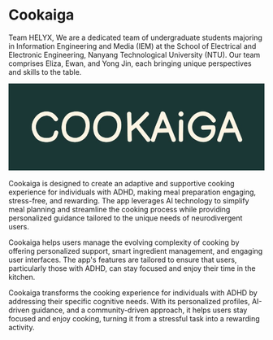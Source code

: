 # Cookaiga

Team HELYX, We are a dedicated team of undergraduate students majoring in Information Engineering and Media (IEM) at the School of Electrical and Electronic Engineering, Nanyang Technological University (NTU). Our team comprises Eliza, Ewan, and Yong Jin, each bringing unique perspectives and skills to the table. 

![alt text](https://github.com/yongjin372k/Cookaiga/blob/main/cookaigalogo.jpg?raw=true)

Cookaiga is designed to create an adaptive and supportive cooking experience for individuals with ADHD, making meal preparation engaging, stress-free, and rewarding. The app leverages AI technology to simplify meal planning and streamline the cooking process while providing personalized guidance tailored to the unique needs of neurodivergent users. 

Cookaiga helps users manage the evolving complexity of cooking by offering personalized support, smart ingredient management, and engaging user interfaces. The app's features are tailored to ensure that users, particularly those with ADHD, can stay focused and enjoy their time in the kitchen. 

Cookaiga transforms the cooking experience for individuals with ADHD by addressing their specific cognitive needs. With its personalized profiles, AI-driven guidance, and a community-driven approach, it helps users stay focused and enjoy cooking, turning it from a stressful task into a rewarding activity. 
